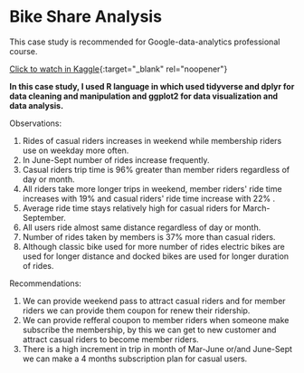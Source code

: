 # Bike Share Analysis
This case study is recommended for Google-data-analytics professional course.

[Click to watch in Kaggle](https://www.kaggle.com/code/priteshtadvi/case-study-1-bike-share){:target="_blank" rel="noopener"}

**In this case study, I used R language in which used tidyverse and dplyr for data cleaning and manipulation and ggplot2 for data visualization and data analysis.**

Observations:
1. Rides of casual riders increases in weekend while membership riders use on weekday more often.
2. In June-Sept number of rides increase frequently.
3. Casual riders trip time is 96% greater than member riders regardless of day or month.
4. All riders take more longer trips in weekend, member riders' ride time increases with 19% and casual riders' ride time increase with 22% .
5. Average ride time stays relatively high for casual riders for March-September.
6. All users ride almost same distance regardless of day or month.
7. Number of rides taken by members is 37% more than casual riders.
8. Although classic bike used for more number of rides electric bikes are used for longer distance and docked bikes are used for longer duration of rides.

Recommendations:

1. We can provide weekend pass to attract casual riders and for member riders we can provide them coupon for renew their ridership.
2. We can provide refferal coupon to member riders when someone make subscribe the membership, by this we can get to new customer and attract casual riders to become member riders.
3. There is a high increment in trip in month of Mar-June or/and June-Sept we can make a 4 months subscription plan for casual users.
